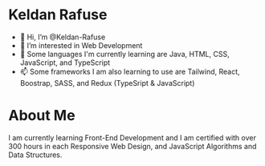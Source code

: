 # Keldan Rafuse

- 👋 Hi, I’m @Keldan-Rafuse
- 👀 I’m interested in Web Development
- 🌱 Some languages I'm currently learning are Java, HTML, CSS, JavaScript, and TypeScript
- 📫 Some frameworks I am also learning to use are Tailwind, React, Boostrap, SASS, and Redux (TypeSript & JavaScript)

# About Me
I am currently learning Front-End Development and I am certified with over 300 hours in each Responsive Web Design, and JavaScript Algorithms and Data Structures.
